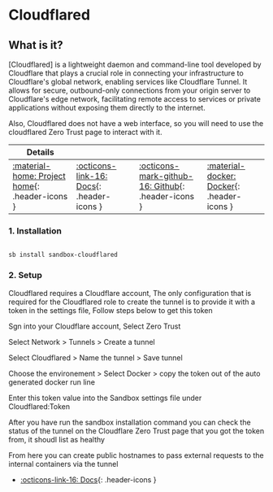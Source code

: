 # Cloudflared

## What is it?

[Cloudflared] is a lightweight daemon and command-line tool developed by Cloudflare that plays a crucial role in connecting your infrastructure to Cloudflare's global network, enabling services like Cloudflare Tunnel. It allows for secure, outbound-only connections from your origin server to Cloudflare's edge network, facilitating remote access to services or private applications without exposing them directly to the internet.

Also, Cloudflared does not have a web interface, so you will need to use the cloudflared Zero Trust page to interact with it.

| Details     |             |             |             |
|-------------|-------------|-------------|-------------|
| [:material-home: Project home](https://developers.cloudflare.com/cloudflare-one/){: .header-icons } | [:octicons-link-16: Docs](https://developers.cloudflare.com/cloudflare-one/connections/connect-apps/install-and-setup/tunnel-guide){: .header-icons } | [:octicons-mark-github-16: Github](https://github.com/cloudflare/cloudflared){: .header-icons } | [:material-docker: Docker](https://hub.docker.com/r/cloudflare/cloudflared){: .header-icons }|

### 1. Installation

``` shell

sb install sandbox-cloudflared

```

### 2. Setup

Cloudflared requires a Cloudflare account, The only configuration that is required for the Cloudflared role to create the tunnel is to provide it with a token in the settings file, Follow steps below to get this token

Sgn into your Cloudflare account, Select Zero Trust

Select Network > Tunnels > Create a tunnel

Select Cloudflared > Name the tunnel > Save tunnel

Choose the environement > Select Docker > copy the token out of the auto generated docker run line

Enter this token value into the Sandbox settings file under Cloudflared:Token

After you have run the sandbox installation command you can check the status of the tunnel on the Cloudflare Zero Trust page that you got the token from, it shoudl list as healthy

From here you can create public hostnames to pass external requests to the internal containers via the tunnel

- [:octicons-link-16: Docs](https://developers.cloudflare.com/cloudflare-one/connections/connect-apps/install-and-setup/tunnel-guide){: .header-icons }
